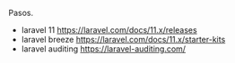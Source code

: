 Pasos. 

- laravel 11  https://laravel.com/docs/11.x/releases
- laravel breeze https://laravel.com/docs/11.x/starter-kits
- laravel auditing https://laravel-auditing.com/
